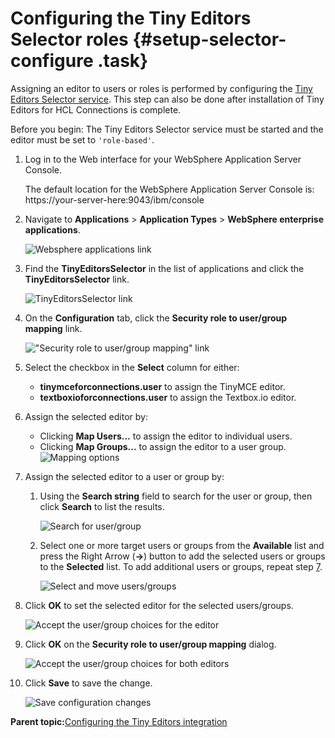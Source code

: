 # Configuring the Tiny Editors Selector roles {#setup-selector-configure .task}

Assigning an editor to users or roles is performed by configuring the [Tiny Editors Selector service](t_01-setup_01-selector_00-summary.md). This step can also be done after installation of Tiny Editors for HCL Connections is complete.

Before you begin: The Tiny Editors Selector service must be started and the editor must be set to `'role-based'`.

1.  Log in to the Web interface for your WebSphere Application Server Console.

    The default location for the WebSphere Application Server Console is: https://your-server-here:9043/ibm/console

2.  Navigate to **Applications** \> **Application Types** \> **WebSphere enterprise applications**.

    ![Websphere applications link](resource/was/applications_applications.png)

3.  Find the **TinyEditorsSelector** in the list of applications and click the **TinyEditorsSelector** link.

    ![TinyEditorsSelector link](resource/was/click_connectsix.png)

4.  On the **Configuration** tab, click the **Security role to user/group mapping** link.

    !["Security role to user/group mapping" link](resource/was/map_connectsix_01.png)

5.  Select the checkbox in the **Select** column for either:

    -   **tinymceforconnections.user** to assign the TinyMCE editor.
    -   **textboxioforconnections.user** to assign the Textbox.io editor.
6.  Assign the selected editor by:

    -   Clicking **Map Users...** to assign the editor to individual users.
    -   Clicking **Map Groups...** to assign the editor to a user group.
    ![Mapping options](resource/was/map_connectsix_02.png)

7.  Assign the selected editor to a user or group by:

    1.  Using the **Search string** field to search for the user or group, then click **Search** to list the results.

        ![Search for user/group](resource/was/map_connectsix_03.png)

    2.  Select one or more target users or groups from the **Available** list and press the Right Arrow \(**-\>**\) button to add the selected users or groups to the **Selected** list. To add additional users or groups, repeat step [7](#find-user).

        ![Select and move users/groups](resource/was/map_connectsix_04.png)

8.  Click **OK** to set the selected editor for the selected users/groups.

    ![Accept the user/group choices for the editor](resource/was/map_connectsix_05.png)

9.  Click **OK** on the **Security role to user/group mapping** dialog.

    ![Accept the user/group choices for both editors](resource/was/map_connectsix_06.png)

10. Click **Save** to save the change.

    ![Save configuration changes](resource/was/map_connectsix_07.png)


**Parent topic:**[Configuring the Tiny Editors integration](../../install/tiny_editors/t_01-setup_03-editors_01-configure_00-summary.md)

